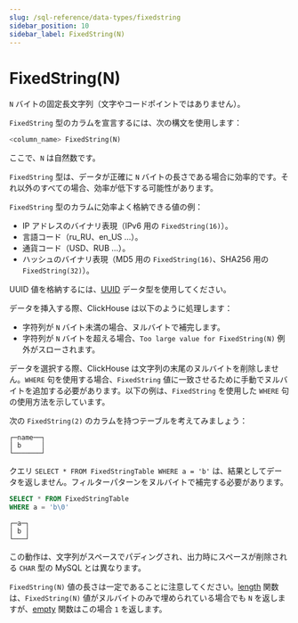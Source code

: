 ```yaml
---
slug: /sql-reference/data-types/fixedstring
sidebar_position: 10
sidebar_label: FixedString(N)
---
```


# FixedString(N)

`N` バイトの固定長文字列（文字やコードポイントではありません）。

`FixedString` 型のカラムを宣言するには、次の構文を使用します：

``` sql
<column_name> FixedString(N)
```

ここで、`N` は自然数です。

`FixedString` 型は、データが正確に `N` バイトの長さである場合に効率的です。それ以外のすべての場合、効率が低下する可能性があります。

`FixedString` 型のカラムに効率よく格納できる値の例：

- IP アドレスのバイナリ表現（IPv6 用の `FixedString(16)`）。
- 言語コード（ru_RU、en_US ...）。
- 通貨コード（USD、RUB ...）。
- ハッシュのバイナリ表現（MD5 用の `FixedString(16)`、SHA256 用の `FixedString(32)`）。

UUID 値を格納するには、[UUID](../../sql-reference/data-types/uuid.md) データ型を使用してください。

データを挿入する際、ClickHouse は以下のように処理します：

- 字符列が `N` バイト未満の場合、ヌルバイトで補完します。
- 字符列が `N` バイトを超える場合、`Too large value for FixedString(N)` 例外がスローされます。

データを選択する際、ClickHouse は文字列の末尾のヌルバイトを削除しません。`WHERE` 句を使用する場合、`FixedString` 値に一致させるために手動でヌルバイトを追加する必要があります。以下の例は、`FixedString` を使用した `WHERE` 句の使用方法を示しています。

次の `FixedString(2)` のカラムを持つテーブルを考えてみましょう：

``` text
┌─name──┐
│ b     │
└───────┘
```

クエリ `SELECT * FROM FixedStringTable WHERE a = 'b'` は、結果としてデータを返しません。フィルターパターンをヌルバイトで補完する必要があります。

``` sql
SELECT * FROM FixedStringTable
WHERE a = 'b\0'
```

``` text
┌─a─┐
│ b │
└───┘
```

この動作は、文字列がスペースでパディングされ、出力時にスペースが削除される `CHAR` 型の MySQL とは異なります。

`FixedString(N)` 値の長さは一定であることに注意してください。[length](../../sql-reference/functions/array-functions.md#array_functions-length) 関数は、`FixedString(N)` 値がヌルバイトのみで埋められている場合でも `N` を返しますが、[empty](../../sql-reference/functions/string-functions.md#empty) 関数はこの場合 `1` を返します。
